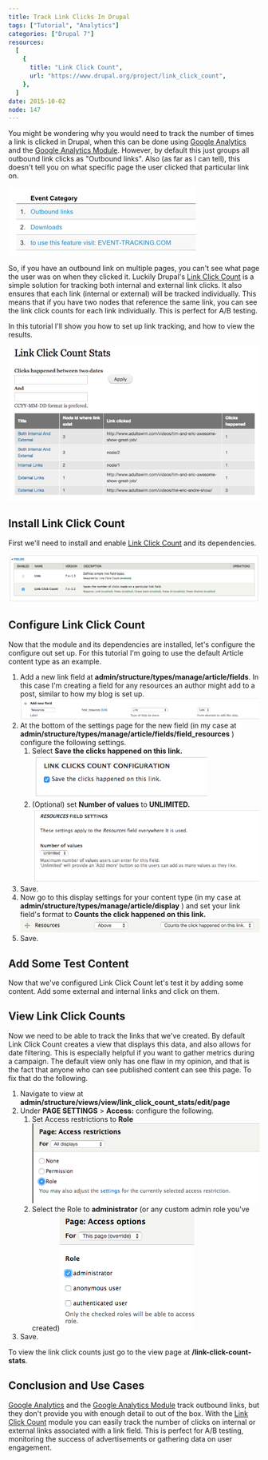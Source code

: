 ```yaml
---
title: Track Link Clicks In Drupal
tags: ["Tutorial", "Analytics"]
categories: ["Drupal 7"]
resources:
  [
    {
      title: "Link Click Count",
      url: "https://www.drupal.org/project/link_click_count",
    },
  ]
date: 2015-10-02
node: 147
---
```


You might be wondering why you would need to track the number of times a link is clicked in Drupal, when this can be done using [Google Analytics](https://support.google.com/analytics/answer/1136920?hl=en) and the [Google Analytics Module](https://www.drupal.org/project/google_analytics). However, by default this just groups all outbound link clicks as "Outbound links". Also (as far as I can tell), this doesn't tell you on what specific page the user clicked that particular link on.

![](/assets/images/posts/track-link-clicks-drupal/Screen-Shot-2015-10-02-at-2.18.35-PM.png)

So, if you have an outbound link on multiple pages, you can't see what page the user was on when they clicked it. Luckily Drupal's [Link Click Count](https://www.drupal.org/project/link_click_count) is a simple solution for tracking both internal and external link clicks. It also ensures that each link (internal or external) will be tracked individually. This means that if you have two nodes that reference the same link, you can see the link click counts for each link individually. This is perfect for A/B testing.

In this tutorial I'll show you how to set up link tracking, and how to view the results.

![](/assets/images/posts/track-link-clicks-drupal/Screen-Shot-2015-10-02-at-7.40.12-PM.png)

## Install Link Click Count

First we'll need to install and enable [Link Click Count](https://www.drupal.org/project/link_click_count) and its dependencies.

![](/assets/images/posts/track-link-clicks-drupal/Screen-Shot-2015-10-02-at-7.02.55-PM.png)

## Configure Link Click Count

Now that the module and its dependencies are installed, let's configure the configure out set up. For this tutorial I'm going to use the default Article content type as an example.

1. Add a new link field at **admin/structure/types/manage/article/fields**. In this case I'm creating a field for any resources an author might add to a post, similar to how my blog is set up. ![](/assets/images/posts/track-link-clicks-drupal/Screen-Shot-2015-10-02-at-7.06.29-PM.png)
2. At the bottom of the settings page for the new field (in my case at **admin/structure/types/manage/article/fields/field_resources** ) configure the following settings.
   1. Select **Save the clicks happened on this link.** ![](/assets/images/posts/track-link-clicks-drupal/Screen-Shot-2015-10-02-at-7.07.41-PM_0.png)
   2. (Optional) set **Number of values** to **UNLIMITED.** ![](/assets/images/posts/track-link-clicks-drupal/Screen-Shot-2015-10-02-at-7.07.56-PM_0.png)
3. ​Save.
4. Now go to this display settings for your content type (in my case at **admin/structure/types/manage/article/display** ) and set your link field's format to **Counts the click happened on this link.** ![](/assets/images/posts/track-link-clicks-drupal/Screen-Shot-2015-10-02-at-7.21.09-PM_0.png)
5. Save.

## Add Some Test Content

Now that we've configured Link Click Count let's test it by adding some content. Add some external and internal links and click on them.

## View Link Click Counts

Now we need to be able to track the links that we've created. By default Link Click Count creates a view that displays this data, and also allows for date filtering. This is especially helpful if you want to gather metrics during a campaign. The default view only has one flaw in my opinion, and that is the fact that anyone who can see published content can see this page. To fix that do the following.

1. Navigate to view at **admin/structure/views/view/link_click_count_stats/edit/page**
2. Under **PAGE SETTINGS** \> **Access:** configure the following.
   1. Set Access restrictions to **Role** ![](/assets/images/posts/track-link-clicks-drupal/Screen-Shot-2015-10-02-at-7.35.49-PM.png)
   2. Select the Role to **administrator** (or any custom admin role you've created)![](/assets/images/posts/track-link-clicks-drupal/Screen-Shot-2015-10-02-at-7.35.57-PM.png)
3. Save.

To view the link click counts just go to the view page at **/link-click-count-stats**.

## Conclusion and Use Cases

[Google Analytics](https://support.google.com/analytics/answer/1136920?hl=en) and the [Google Analytics Module](https://www.drupal.org/project/google_analytics) track outbound links, but they don't provide you with enough detail to out of the box. With the [Link Click Count](https://www.drupal.org/project/link_click_count) module you can easily track the number of clicks on internal or external links associated with a link field. This is perfect for A/B testing, monitoring the success of advertisements or gathering data on user engagement.

